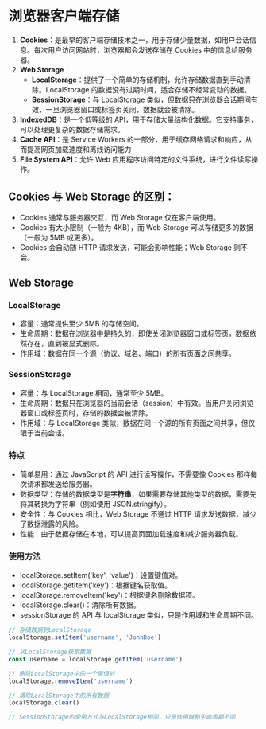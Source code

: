 # 浏览器客户端存储

1. **Cookies**：是最早的客户端存储技术之一，用于存储少量数据，如用户会话信息。每次用户访问网站时，浏览器都会发送存储在 Cookies 中的信息给服务器。
2. **Web Storage**：
    - **LocalStorage**：提供了一个简单的存储机制，允许存储数据直到手动清除。LocalStorage 的数据没有过期时间，适合存储不经常变动的数据。
    - **SessionStorage**：与 LocalStorage 类似，但数据只在浏览器会话期间有效，一旦浏览器窗口或标签页关闭，数据就会被清除。
3. **IndexedDB**：是一个低等级的 API，用于存储大量结构化数据。它支持事务，可以处理更复杂的数据存储需求。
4. **Cache API**：是 Service Workers 的一部分，用于缓存网络请求和响应，从而提高网页加载速度和离线访问能力
5. **File System API**：允许 Web 应用程序访问特定的文件系统，进行文件读写操作。

## Cookies 与 Web Storage 的区别：

-   Cookies 通常与服务器交互，而 Web Storage 仅在客户端使用。
-   Cookies 有大小限制（一般为 4KB），而 Web Storage 可以存储更多的数据（一般为 5MB 或更多）。
-   Cookies 会自动随 HTTP 请求发送，可能会影响性能；Web Storage 则不会。

## Web Storage

### LocalStorage

-   容量：通常提供至少 5MB 的存储空间。
-   生命周期：数据在浏览器中是持久的，即使关闭浏览器窗口或标签页，数据依然存在，直到被显式删除。
-   作用域：数据在同一个源（协议、域名、端口）的所有页面之间共享。

### SessionStorage

-   容量：与 LocalStorage 相同，通常至少 5MB。
-   生命周期：数据只在浏览器的当前会话（session）中有效。当用户关闭浏览器窗口或标签页时，存储的数据会被清除。
-   作用域：与 LocalStorage 类似，数据在同一个源的所有页面之间共享，但仅限于当前会话。

### 特点

-   简单易用：通过 JavaScript 的 API 进行读写操作，不需要像 Cookies 那样每次请求都发送给服务器。
-   数据类型：存储的数据类型是**字符串**，如果需要存储其他类型的数据，需要先将其转换为字符串（例如使用 JSON.stringify）。
-   安全性：与 Cookies 相比，Web Storage 不通过 HTTP 请求发送数据，减少了数据泄露的风险。
-   性能：由于数据存储在本地，可以提高页面加载速度和减少服务器负载。

### 使用方法

-   localStorage.setItem('key', 'value')：设置键值对。
-   localStorage.getItem('key')：根据键名获取值。
-   localStorage.removeItem('key')：根据键名删除数据项。
-   localStorage.clear()：清除所有数据。
-   sessionStorage 的 API 与 localStorage 类似，只是作用域和生命周期不同。

```js
// 存储数据到LocalStorage
localStorage.setItem('username', 'JohnDoe')

// 从LocalStorage获取数据
const username = localStorage.getItem('username')

// 删除LocalStorage中的一个键值对
localStorage.removeItem('username')

// 清除LocalStorage中的所有数据
localStorage.clear()

// SessionStorage的使用方式与LocalStorage相同，只是作用域和生命周期不同
```
